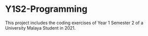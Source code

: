 # Y1S2-Programming
This project includes the coding exercises of Year 1 Semester 2 of a University Malaya Student in 2021.
